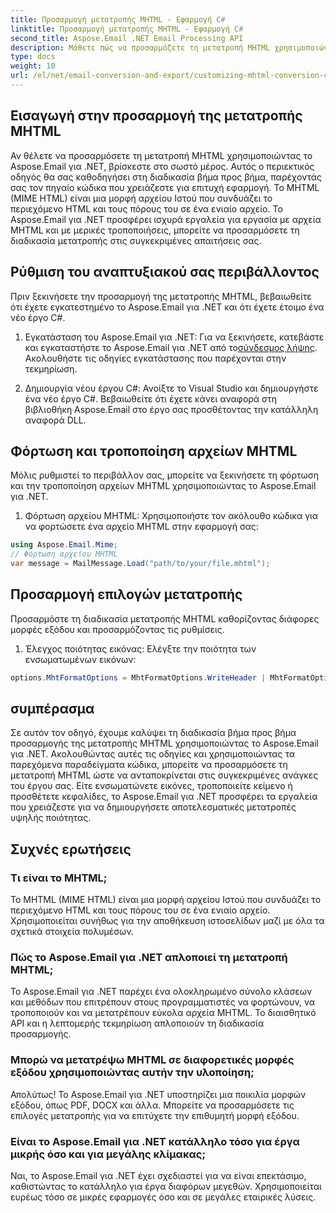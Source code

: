 ```yaml
---
title: Προσαρμογή μετατροπής MHTML - Εφαρμογή C#
linktitle: Προσαρμογή μετατροπής MHTML - Εφαρμογή C#
second_title: Aspose.Email .NET Email Processing API
description: Μάθετε πώς να προσαρμόζετε τη μετατροπή MHTML χρησιμοποιώντας το Aspose.Email για .NET. Οδηγός βήμα προς βήμα με τον πηγαίο κώδικα C#.
type: docs
weight: 10
url: /el/net/email-conversion-and-export/customizing-mhtml-conversion-csharp-implementation/
---
```


## Εισαγωγή στην προσαρμογή της μετατροπής MHTML

Αν θέλετε να προσαρμόσετε τη μετατροπή MHTML χρησιμοποιώντας το Aspose.Email για .NET, βρίσκεστε στο σωστό μέρος. Αυτός ο περιεκτικός οδηγός θα σας καθοδηγήσει στη διαδικασία βήμα προς βήμα, παρέχοντάς σας τον πηγαίο κώδικα που χρειάζεστε για επιτυχή εφαρμογή. Το MHTML (MIME HTML) είναι μια μορφή αρχείου Ιστού που συνδυάζει το περιεχόμενο HTML και τους πόρους του σε ένα ενιαίο αρχείο. Το Aspose.Email για .NET προσφέρει ισχυρά εργαλεία για εργασία με αρχεία MHTML και με μερικές τροποποιήσεις, μπορείτε να προσαρμόσετε τη διαδικασία μετατροπής στις συγκεκριμένες απαιτήσεις σας.

## Ρύθμιση του αναπτυξιακού σας περιβάλλοντος

Πριν ξεκινήσετε την προσαρμογή της μετατροπής MHTML, βεβαιωθείτε ότι έχετε εγκατεστημένο το Aspose.Email για .NET και ότι έχετε έτοιμο ένα νέο έργο C#.

1. Εγκατάσταση του Aspose.Email για .NET:
Για να ξεκινήσετε, κατεβάστε και εγκαταστήστε το Aspose.Email για .NET από το[σύνδεσμος λήψης](https://releases.aspose.com/email/net). Ακολουθήστε τις οδηγίες εγκατάστασης που παρέχονται στην τεκμηρίωση.

2. Δημιουργία νέου έργου C#:
Ανοίξτε το Visual Studio και δημιουργήστε ένα νέο έργο C#. Βεβαιωθείτε ότι έχετε κάνει αναφορά στη βιβλιοθήκη Aspose.Email στο έργο σας προσθέτοντας την κατάλληλη αναφορά DLL.

## Φόρτωση και τροποποίηση αρχείων MHTML

Μόλις ρυθμιστεί το περιβάλλον σας, μπορείτε να ξεκινήσετε τη φόρτωση και την τροποποίηση αρχείων MHTML χρησιμοποιώντας το Aspose.Email για .NET.

1. Φόρτωση αρχείου MHTML:
Χρησιμοποιήστε τον ακόλουθο κώδικα για να φορτώσετε ένα αρχείο MHTML στην εφαρμογή σας:

```csharp
using Aspose.Email.Mime;
// Φόρτωση αρχείου MHTML
var message = MailMessage.Load("path/to/your/file.mhtml");
```

## Προσαρμογή επιλογών μετατροπής

Προσαρμόστε τη διαδικασία μετατροπής MHTML καθορίζοντας διάφορες μορφές εξόδου και προσαρμόζοντας τις ρυθμίσεις.

1. Έλεγχος ποιότητας εικόνας:
Ελέγξτε την ποιότητα των ενσωματωμένων εικόνων:

```csharp
options.MhtFormatOptions = MhtFormatOptions.WriteHeader | MhtFormatOptions.HideExtraPrintHeader;
```

## συμπέρασμα

Σε αυτόν τον οδηγό, έχουμε καλύψει τη διαδικασία βήμα προς βήμα προσαρμογής της μετατροπής MHTML χρησιμοποιώντας το Aspose.Email για .NET. Ακολουθώντας αυτές τις οδηγίες και χρησιμοποιώντας τα παρεχόμενα παραδείγματα κώδικα, μπορείτε να προσαρμόσετε τη μετατροπή MHTML ώστε να ανταποκρίνεται στις συγκεκριμένες ανάγκες του έργου σας. Είτε ενσωματώνετε εικόνες, τροποποιείτε κείμενο ή προσθέτετε κεφαλίδες, το Aspose.Email για .NET προσφέρει τα εργαλεία που χρειάζεστε για να δημιουργήσετε αποτελεσματικές μετατροπές υψηλής ποιότητας.

## Συχνές ερωτήσεις

### Τι είναι το MHTML;

Το MHTML (MIME HTML) είναι μια μορφή αρχείου Ιστού που συνδυάζει το περιεχόμενο HTML και τους πόρους του σε ένα ενιαίο αρχείο. Χρησιμοποιείται συνήθως για την αποθήκευση ιστοσελίδων μαζί με όλα τα σχετικά στοιχεία πολυμέσων.

### Πώς το Aspose.Email για .NET απλοποιεί τη μετατροπή MHTML;

Το Aspose.Email για .NET παρέχει ένα ολοκληρωμένο σύνολο κλάσεων και μεθόδων που επιτρέπουν στους προγραμματιστές να φορτώνουν, να τροποποιούν και να μετατρέπουν εύκολα αρχεία MHTML. Το διαισθητικό API και η λεπτομερής τεκμηρίωση απλοποιούν τη διαδικασία προσαρμογής.

### Μπορώ να μετατρέψω MHTML σε διαφορετικές μορφές εξόδου χρησιμοποιώντας αυτήν την υλοποίηση;

Απολύτως! Το Aspose.Email για .NET υποστηρίζει μια ποικιλία μορφών εξόδου, όπως PDF, DOCX και άλλα. Μπορείτε να προσαρμόσετε τις επιλογές μετατροπής για να επιτύχετε την επιθυμητή μορφή εξόδου.

### Είναι το Aspose.Email για .NET κατάλληλο τόσο για έργα μικρής όσο και για μεγάλης κλίμακας;

Ναι, το Aspose.Email για .NET έχει σχεδιαστεί για να είναι επεκτάσιμο, καθιστώντας το κατάλληλο για έργα διαφόρων μεγεθών. Χρησιμοποιείται ευρέως τόσο σε μικρές εφαρμογές όσο και σε μεγάλες εταιρικές λύσεις.